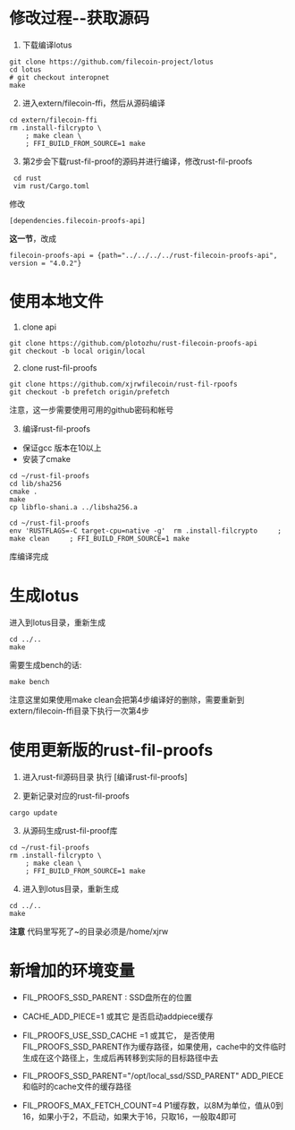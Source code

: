 # 修改过程--获取源码
1.  下载编译lotus
```shell
git clone https://github.com/filecoin-project/lotus
cd lotus
# git checkout interopnet
make

```
2.  进入extern/filecoin-ffi，然后从源码编译
```shell
cd extern/filecoin-ffi
rm .install-filcrypto \
    ; make clean \
    ; FFI_BUILD_FROM_SOURCE=1 make
```
3. 第2步会下载rust-fil-proof的源码并进行编译，修改rust-fil-proofs
```shell
 cd rust
 vim rust/Cargo.toml
```
修改 
```shell
[dependencies.filecoin-proofs-api]
```
**这一节**，改成

`filecoin-proofs-api = {path="../../../../rust-filecoin-proofs-api", version = "4.0.2"}`

# 使用本地文件
1. clone api 
```shell
git clone https://github.com/plotozhu/rust-filecoin-proofs-api
git checkout -b local origin/local
```
2. clone rust-fil-proofs
```shell
git clone https://github.com/xjrwfilecoin/rust-fil-rpoofs
git checkout -b prefetch origin/prefetch

```
注意，这一步需要使用可用的github密码和帐号

3. 编译rust-fil-proofs  
* 保证gcc 版本在10以上  
* 安装了cmake

``` shell 
cd ~/rust-fil-proofs
cd lib/sha256
cmake . 
make
cp libflo-shani.a ../libsha256.a

cd ~/rust-fil-proofs
env 'RUSTFLAGS=-C target-cpu=native -g'  rm .install-filcrypto     ; make clean     ; FFI_BUILD_FROM_SOURCE=1 make

```
库编译完成   



# 生成lotus
 进入到lotus目录，重新生成
```shell
cd ../..
make 
```
需要生成bench的话:
```shell
make bench
```
注意这里如果使用make clean会把第4步编译好的删除，需要重新到extern/filecoin-ffi目录下执行一次第4步

# 使用更新版的rust-fil-proofs
1. 进入rust-fil源码目录
执行 [编译rust-fil-proofs]

2. 更新记录对应的rust-fil-proofs

```shell
cargo update
```
3. 从源码生成rust-fil-proof库
```shell
cd ~/rust-fil-proofs
rm .install-filcrypto \
    ; make clean \
    ; FFI_BUILD_FROM_SOURCE=1 make
```
4. 进入到lotus目录，重新生成
```shell
cd ../..
make 
```
**注意**
代码里写死了~的目录必须是/home/xjrw



# 新增加的环境变量
* FIL_PROOFS_SSD_PARENT : SSD盘所在的位置  

* CACHE_ADD_PIECE=1 或其它 是否启动addpiece缓存   

* FIL_PROOFS_USE_SSD_CACHE =1 或其它， 是否使用FIL_PROOFS_SSD_PARENT作为缓存路径，如果使用，cache中的文件临时生成在这个路径上，生成后再转移到实际的目标路径中去   

* FIL_PROOFS_SSD_PARENT="/opt/local_ssd/SSD_PARENT"  ADD_PIECE和临时的cache文件的缓存路径

* FIL_PROOFS_MAX_FETCH_COUNT=4    P1缓存数，以8M为单位，值从0到16，如果小于2，不启动，如果大于16，只取16，一般取4即可  
